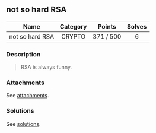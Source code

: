 ## not so hard RSA

|  Name  |  Category  |  Points  |  Solves  |
| :----: | :----: | :----: | :----: |
|  not so hard RSA |  CRYPTO  |  371 / 500  |  6  |

### Description
> RSA is always funny.

### Attachments
See [attachments](https://github.com/roadicing/ctf-writeups/tree/main/2019/hitconctf/not-so-hard-rsa/attachments).

### Solutions
See [solutions](https://github.com/roadicing/ctf-writeups/tree/main/2019/hitconctf/not-so-hard-rsa/solutions).